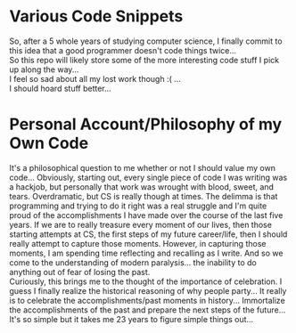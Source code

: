 # Various Code Snippets
So, after a 5 whole years of studying computer science, I finally commit to this idea that a good programmer doesn't code things twice...  
So this repo will likely store some of the more interesting code stuff I pick up along the way...  
I feel so sad about all my lost work though :( ...  
I should hoard stuff better...

# Personal Account/Philosophy of my Own Code
It's a philosophical question to me whether or not I should value my own code...
Obviously, starting out, every single piece of code I was writing was a hackjob, but personally that work was wrought with blood, sweet, and tears. Overdramatic, but CS is really though at times. The delimma is that programming and trying to do it right was a real struggle and I'm quite proud of the accomplishments I have made over the course of the last five years. If we are to really treasure every moment of our lives, then those starting attempts at CS, the first steps of my future career/life, then I should really attempt to capture those moments. However, in capturing those moments, I am spending time reflecting and recalling as I write. And so we come to the understanding of modern paralysis... the inability to do anything out of fear of losing the past.  
Curiously, this brings me to the thought of the importance of celebration. I guess I finally realize the historical reasoning of why people party... It really is to celebrate the accomplishments/past moments in history... Immortalize the accomplishments of the past and prepare the next steps of the future...  It's so simple but it takes me 23 years to figure simple things out...

